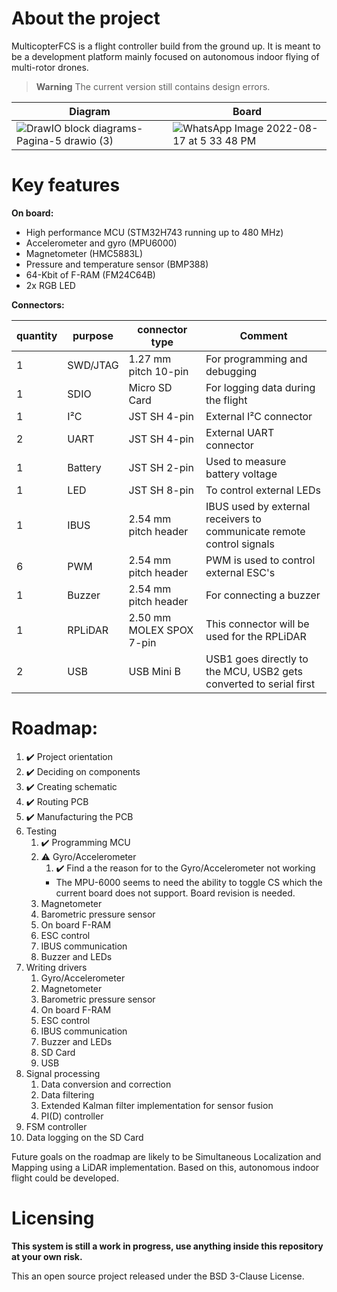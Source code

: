 # About the project

MulticopterFCS is a flight controller build from the ground up. It is meant to be a development platform mainly focused on autonomous indoor flying of multi-rotor drones. 


> **Warning**
> The current version still contains design errors.


|Diagram|Board|
|---|---|
|![DrawIO block diagrams-Pagina-5 drawio (3)](https://user-images.githubusercontent.com/99826862/185192702-edf96999-37d7-4a41-971a-ddd6ecabeabc.png)|![WhatsApp Image 2022-08-17 at 5 33 48 PM](https://user-images.githubusercontent.com/99826862/185181215-c10b3f6e-3cc6-4cf2-8778-ef5579de345e.jpeg)|

# Key features

**On board:**
* High performance MCU (STM32H743 running up to 480 MHz)
* Accelerometer and gyro (MPU6000)
* Magnetometer (HMC5883L)
* Pressure and temperature sensor (BMP388)
* 64-Kbit of F-RAM (FM24C64B)
* 2x RGB LED

**Connectors:**

| **quantity** 	| **purpose**  	| **connector type**           	| **Comment**                                                           |
|----------	|----------	|--------------------------	|----------------------------------------------------------------------	|
| 1        	| SWD/JTAG 	| 1.27 mm pitch 10-pin     	| For programming and debugging                                        	|
| 1        	| SDIO     	| Micro SD Card            	| For logging data during the flight                                   	|
| 1        	| I²C      	| JST SH 4-pin             	| External I²C connector                                               	|
| 2        	| UART     	| JST SH 4-pin             	| External UART connector                                              	|
| 1        	| Battery  	| JST SH 2-pin             	| Used to measure battery voltage                                      	|
| 1        	| LED	  	| JST SH 8-pin             	| To control external LEDs                                      	|
| 1        	| IBUS     	| 2.54 mm pitch header     	| IBUS used by external receivers to communicate remote control signals |
| 6        	| PWM      	| 2.54 mm pitch header     	| PWM is used to control external ESC's                                	|
| 1        	| Buzzer   	| 2.54 mm pitch header     	| For connecting a buzzer                                              	|
| 1        	| RPLiDAR  	| 2.50 mm MOLEX SPOX 7-pin 	| This connector will be used for the RPLiDAR                          	|
| 2        	| USB      	| USB Mini B               	| USB1 goes directly to the MCU, USB2 gets converted to serial first   	|

# Roadmap:

1. ✔️ Project orientation
2. ✔️ Deciding on components
3. ✔️ Creating schematic
4. ✔️ Routing PCB
5. ✔️ Manufacturing the PCB
6.  Testing
	1. ✔️ Programming MCU
	2. ⚠ Gyro/Accelerometer
		1.  ✔️ Find a the reason for to the Gyro/Accelerometer not working
		*   The MPU-6000 seems to need the ability to toggle CS which the current board does not support. Board revision is needed.
	3. Magnetometer
	4. Barometric pressure sensor
	5. On board F-RAM
	6. ESC control
	7. IBUS communication
	8. Buzzer and LEDs
7. Writing drivers
	1. Gyro/Accelerometer
	2. Magnetometer
	3. Barometric pressure sensor
	4. On board F-RAM
	5. ESC control
	6. IBUS communication
	7. Buzzer and LEDs
	8. SD Card
	9. USB
8. Signal processing
	1. Data conversion and correction
	2. Data filtering
	3. Extended Kalman filter implementation for sensor fusion
	4. PI(D) controller
9. FSM controller 
10. Data logging on the SD Card

Future goals on the roadmap are likely to be Simultaneous Localization and Mapping using a LiDAR implementation. Based on this, autonomous indoor flight could be developed.

# Licensing

**This system is still a work in progress, use anything inside this repository at your own risk.**

This an open source project released under the BSD 3-Clause License.
